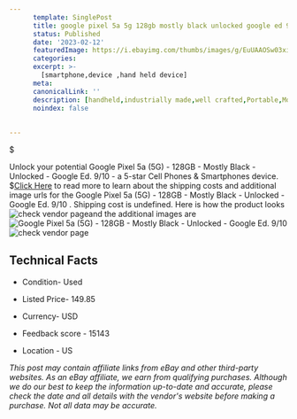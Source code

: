 ```yaml
---
      template: SinglePost
      title: google pixel 5a 5g 128gb mostly black unlocked google ed 9 10 
      status: Published
      date: '2023-02-12'
      featuredImage: https://i.ebayimg.com/thumbs/images/g/EuUAAOSw03xie~R~/s-l225.jpg
      categories: 
      excerpt: >-
        [smartphone,device ,hand held device]
      meta:
      canonicalLink: ''
      description: [handheld,industrially made,well crafted,Portable,Mobile,Compact,Convenient,Lightweight,Maneuverable,Man-portable,Miniature,Carriable,Hand-held,Light,Holdable,Transportable,Mobile device,Pocket-sized,On-the-go,Wireless,Cordless,Compact size,Convenient size, smartphone,device ,hand held device]
      noindex: false
      
        
---
```

$

Unlock your potential Google Pixel 5a (5G) - 128GB - Mostly Black - Unlocked - Google Ed. 9/10  - a 5-star Cell Phones & Smartphones device.
$[Click Here](https://www.ebay.com/itm/325325295076?hash=item4bbee60de4%3Ag%3AEuUAAOSw03xie%7ER%7E&amdata=enc%3AAQAHAAAA4Kbu5cS98TUvfKNsCRW%2FZ1TLoBDDnFqjOQMul8a3TmT9kL3wlKiVpog2ikocqO4IcfPANK51HTvCkkfu5C0galtFOf0VLgyi7XUCU8I%2Fe6sftTFpNlPaDfnoVVTSFXYuh5hUekiMzVgFpKthl5nMvu4L8%2FFry6J5hNhzg%2F%2FXzqICfnymE%2Bkgkvp1HJG90eHaz57EGmypqxujYWWdggRuNf0YQ%2BB8YBB%2BTwsxmoKVZ9lejkEFYl7BMT7hpb7q11EJZXx8mbfcNfLXOBhEHO2T%2FQ6CbiecjYsy%2F1Jdhn2eyjgb&mkevt=1&mkcid=1&mkrid=711-53200-19255-0&campid=%253CePNCampaignId%253E&customid=%253CreferenceId%253E&toolid=10049) to read more to learn about the shipping costs and additional image urls for the Google Pixel 5a (5G) - 128GB - Mostly Black - Unlocked - Google Ed. 9/10 . Shipping cost is undefined. Here is how the product looks ![check vendor page](https://i.ebayimg.com/thumbs/images/g/EuUAAOSw03xie~R~/s-l225.jpg)and the additional images are![Google Pixel 5a (5G) - 128GB - Mostly Black - Unlocked - Google Ed. 9/10 ](https://i.ebayimg.com/images/g/EuUAAOSw03xie~R~/s-l1200.jpg)![check vendor page]()



 ## Technical Facts 



     
      

 - Condition- Used 


      

 - Listed Price- 149.85 


      

 - Currency- USD 


      

 - Feedback score - 15143 


      

 - Location - US 


      
      

 *_This post may contain affiliate links from eBay and other third-party websites. As an eBay affiliate, we earn from qualifying purchases. Although we do our best to keep the information up-to-date and accurate, please check the date and all details with the vendor's website before making a purchase. Not all data may be accurate._*






